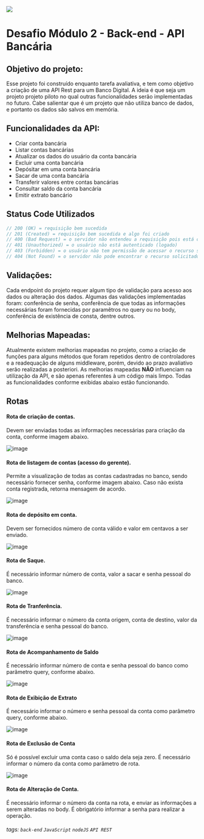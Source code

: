 ![](https://i.imgur.com/xG74tOh.png)

# Desafio Módulo 2 - Back-end - API Bancária

## Objetivo do projeto:
 Esse projeto foi construído enquanto tarefa avaliativa, e tem como objetivo a criação de uma API Rest para um Banco Digital.
 A ideia é que seja um projeto projeto piloto no qual outras funcionalidades serão implementadas no futuro.
 Cabe salientar que é um projeto que não utiliza banco de dados, e portanto os dados são salvos em memória.

## Funcionalidades da API:

-   Criar conta bancária
-   Listar contas bancárias
-   Atualizar os dados do usuário da conta bancária
-   Excluir uma conta bancária
-   Depósitar em uma conta bancária
-   Sacar de uma conta bancária
-   Transferir valores entre contas bancárias
-   Consultar saldo da conta bancária
-   Emitir extrato bancário

## Status Code Utilizados

```javascript
// 200 (OK) = requisição bem sucedida
// 201 (Created) = requisição bem sucedida e algo foi criado
// 400 (Bad Request) = o servidor não entendeu a requisição pois está com uma sintaxe/formato inválido
// 401 (Unauthorized) = o usuário não está autenticado (logado)
// 403 (Forbidden) = o usuário não tem permissão de acessar o recurso solicitado
// 404 (Not Found) = o servidor não pode encontrar o recurso solicitado
```

## Validações:
Cada endpoint do projeto requer algum tipo de validação para acesso aos dados ou alteração dos dados.
Algumas das validações implementadas foram: conferência de senha, conferência de que todas as informações necessárias foram fornecidas por paramêtros no query ou no body, conferência de existência de consta, dentre outros.

## Melhorias Mapeadas:
Atualmente existem melhorias mapeadas no projeto, como a criação de funções para alguns métodos que foram repetidos dentro de controladores e a readequação de alguns middleware, porém, devido ao prazo avaliativo serão realizadas a posteriori.
As melhorias mapeadas **NÃO** influenciam na utilização da API, e são apenas referentes à um código mais limpo.
Todas as funcionalidades conforme exibidas abaixo estão funcionando.

## Rotas

#### Rota de criação de contas.
Devem ser enviadas todas as informações necessárias para criação da conta, conforme imagem abaixo.


![image](https://github.com/isadeop/Desafio-M2Cubos-API-Bancaria/assets/138228355/a50b4595-c211-411d-9b6b-d4002426045b)




#### Rota de listagem de contas (acesso do gerente).
Permite a visualização de todas as contas cadastradas no banco, sendo necessário fornecer senha, conforme imagem abaixo.
Caso não exista conta registrada, retorna mensagem de acordo.


![image](https://github.com/isadeop/Desafio-M2Cubos-API-Bancaria/assets/138228355/c0f8536a-1306-4eaa-8473-398d0658649d)




#### Rota de depósito em conta.
Devem ser fornecidos número de conta válido e valor em centavos a ser enviado.


![image](https://github.com/isadeop/Desafio-M2Cubos-API-Bancaria/assets/138228355/2dc1a7ba-03df-4bdf-bf90-31d37a80b8d7)



#### Rota de Saque.
É necessário informar número de conta, valor a sacar e senha pessoal do banco.


![image](https://github.com/isadeop/Desafio-M2Cubos-API-Bancaria/assets/138228355/69db12e7-c79b-4ef3-a367-2c468f8f9841)



#### Rota de Tranferência.
É necessário informar o número da conta origem, conta de destino, valor da transferência e senha pessoal do banco.


![image](https://github.com/isadeop/Desafio-M2Cubos-API-Bancaria/assets/138228355/47a8c935-9eac-4dd7-9e26-41065809e62b)




#### Rota de Acompanhamento de Saldo
É necessário informar número de conta e senha pessoal do banco como parâmetro query, conforme abaixo.


![image](https://github.com/isadeop/Desafio-M2Cubos-API-Bancaria/assets/138228355/fd6bab6f-8f04-4be0-afc1-00ccc2260b64)


#### Rota de Exibição de Extrato
É necessário informar o número e senha pessoal da conta como parâmetro query, conforme abaixo.


![image](https://github.com/isadeop/Desafio-M2Cubos-API-Bancaria/assets/138228355/4f1f9d44-dfa1-4caa-8bf5-1e976de9e7f7)



#### Rota de Exclusão de Conta
Só é possível excluir uma conta caso o saldo dela seja zero. É necessário informar o número da conta como parâmetro de rota.


![image](https://github.com/isadeop/Desafio-M2Cubos-API-Bancaria/assets/138228355/bfc38ef4-38fd-436f-873c-3d50d450e4b1)



#### Rota de Alteração de Conta.
É necessário informar o número da conta na rota, e enviar as informações a serem alteradas no body. É obrigatório informar a senha para realizar a operação.



###### tags: `back-end` `JavaScript` `nodeJS` `API REST` 
